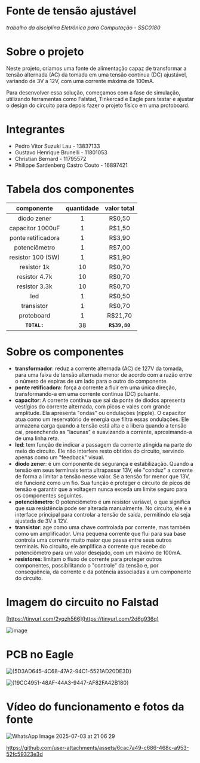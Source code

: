 # Fonte de tensão ajustável

*trabalho da disciplina Eletrônica para Computação - SSC0180*

# Sobre o projeto
Neste projeto, criamos uma fonte de alimentação capaz de transformar a tensão alternada (AC) da tomada em uma tensão contínua (DC) ajustável, variando de 3V a 12V, com uma corrente máxima de 100mA.

Para desenvolver essa solução, começamos com a fase de simulação, utilizando ferramentas como Falstad, Tinkercad e Eagle para testar e ajustar o design do circuito para depois fazer o projeto físico em uma protoboard.

# Integrantes

- Pedro Vitor Suzuki Lau - 13837133 
- Gustavo Henrique Brunelli - 11801053
- Christian Bernard - 11795572
- Philippe Sardenberg Castro Couto - 16897421

# Tabela dos componentes
| componente | quantidade | valor total |
| :----: | :----: | :----: |
|diodo zener|1|R$0,50|
|capacitor 1000uF|1|R$1,50|
|ponte retificadora|1|R$3,90|
|potenciômetro|1|R$7,00|
|resistor 100 (5W)|1|R$1,90|
|resistor 1k|10|R$0,70|
|resistor 4.7k|10|R$0,70|
|resistor 3.3k|10|R$0,70|
|led|1|R$0,50|
|transistor|1|R$0,70|
|protoboard|1|R$21,70|
| **`TOTAL:`** | 38 | **`R$39,80`** |

# Sobre os componentes
- **transformador**: reduz a corrente alternada (AC) de 127V da tomada, para uma faixa de tensão alternada menor de acordo com a razão entre o número de espiras de um lado para o outro do componente.
- **ponte retificadora**:  força a corrente a fluir em uma única direção, transformando-a em uma corrente contínua (DC) pulsante.
- **capacitor**: A corrente contínua que sai da ponte de diodos apresenta vestígios do corrente alternada, com picos e vales com grande amplitude. Ela apresenta "ondas" ou ondulações (ripple). O capacitor atua como um reservatório de energia que filtra essas ondulações. Ele armazena carga quando a tensão está alta e a libera quando a tensão cai, preenchendo as "lacunas" e suavizando a corrente, aproximando-a de uma linha reta.
- **led**: tem função de indicar a passagem da corrente atingida na parte do meio do circuito. Ele não interfere resto obtidos do circuito, servindo apenas como um "feedback" visual.
- **diodo zener**: é um componente de segurança e estabilização. Quando a tensão em seus terminais tenta ultrapassar 13V, ele "conduz" a corrente de forma a limitar a tensão nesse valor. Se a tensão for menor que 13V, ele funcionz como um fio. Sua função é proteger o circuito de picos de tensão e garantir que a voltagem nunca exceda um limite seguro para os componentes seguintes.
- **potenciômetro**: O potenciômetro é um resistor variável, o que significa que sua resistência pode ser alterada manualmente. No circuito, ele é a interface principal para controlar a tensão de saída, permitindo ela seja ajustada de 3V a 12V.
- **transistor**: age como uma chave controlada por corrente, mas também como um amplificador. Uma pequena corrente que flui para sua base controla uma corrente muito maior que passa entre seus outros terminais. No circuito, ele amplifica a corrente que recebe do potenciômetro para um valor desejado, com um máximo de 100mA.
- **resistores**: limitam o fluxo de corrente para proteger outros componentes, possibilitando o "controle" da tensão e, por consequência, da corrente e da potência associadas a um componente do circuito.


# Imagem do circuito no Falstad
[https://tinyurl.com/2yqzh566](https://tinyurl.com/2d6g936q)

![image](https://github.com/user-attachments/assets/3946b5f9-bd36-44fc-9961-3f619e7ebda8)


# PCB no Eagle
![{5D3AD645-4C68-47A2-94C1-5521AD20DE3D}](https://github.com/user-attachments/assets/c422582b-90c5-40c2-bf61-515667d520b0)


![{19CC4951-48AF-44A3-9447-AF82FA42B180}](https://github.com/user-attachments/assets/c6e3d7ae-8a41-4e7f-9b65-25f16a7c0c46)


# Vídeo do funcionamento e fotos da fonte

![WhatsApp Image 2025-07-03 at 21 06 29](https://github.com/user-attachments/assets/ce0e85e9-9955-485f-9cc4-0e9013e2ec9c)


https://github.com/user-attachments/assets/6cac7a49-c686-468c-a953-52fc59323e3d







